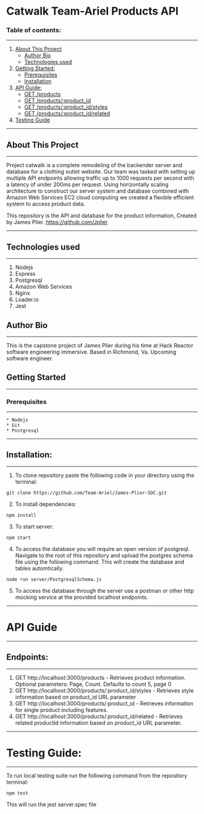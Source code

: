# **Catwalk Team-Ariel Products API**

### Table of contents:
---
1. [About This Project](#About-This-Project)
    * [Author Bio](#Author-Bio)
    * [Technologies used](#Technologies-used)
2. [Getting Started:](#Getting-Started)
    - [Prerequisites](#Prerequisites)
    - [Installation](#Installation)
3. [API Guide:](#API-Guide)
    - [GET /products](#Endpoints)
    - [GET /products/:product_id](#Endpoints)
    - [GET /products/:product_id/styles](#Endpoints)
    - [GET /products/:product_id/related](#Endpoints)
4. [Testing Guide](#Testing-Guide)
---
## About This Project
---

Project catwalk is a complete remodeling of the backender server and database for a clothing outlet website. Our team was tasked with setting up multiple API endpoints allowing traffic up to 1000 requests per second with a latency of under 200ms per request. Using horizontally scaling architecture to construct our server system and database combined with Amazon Web Services EC2 cloud computing we created a flexible efficient system to access product data.

This repository is the API and database for the product information, Created by James Plier. https://github.com/Jplier

---

## Technologies used
---
  1. Nodejs
  2. Express
  3. Postgresql
  4. Amazon Web Services
  5. Nginx
  6. Loader.io
  7. Jest

## Author Bio
---
This is the capstone project of James Plier during his time at Hack Reactor software engineering immersive. Based in Richmond, Va. Upcoming software engineer.

## Getting Started
---
### Prerequisites
---
    * Nodejs
    * Git
    * Postgresql

  ---

## Installation:
---
1. To clone repository paste the following code in your directory using the terminal:
```
git clone https://github.com/Team-Ariel/James-Plier-SDC.git
```
2. To install dependencies:
```
npm install
```
3. To start server:
```
npm start
```
4. To access the database you will require an open version of postgreql. Navigate to the root of this repository and upload the postgres schema file using the following command. This will create the database and tables automtically.
```
node run server/PostgresqlSchema.js
```
5. To access the database through the server use a postman or other http mocking service at the provided localhost endpoints.
---

# API Guide
---

## Endpoints:
---
1. GET http://localhost:3000/products - Retrieves product information. Optional parameters: Page, Count. Defaults to count 5, page 0
2. GET http://localhost:3000/products/:product_id/styles - Retrieves style information based on product_id URL parameter
3. GET http://localhost:3000/products/:product_id - Retrieves information for single product including features.
4. GET http://localhost:3000/products/:product_id/related - Retrieves related productId information based on product_id URL parameter.

---

# Testing Guide:
---
To run local testing suite run the following command from the repository terminal:
```
npm test
```
This will run the jest server.spec file


